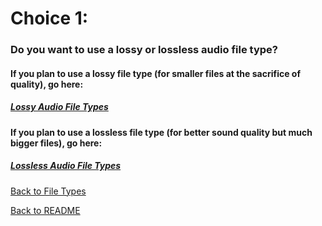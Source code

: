 # Choice 1:
### Do you want to use a lossy or lossless audio file type?

#### If you plan to use a lossy file type (for smaller files at the sacrifice of quality), go here:
##### [Lossy Audio File Types]()

#### If you plan to use a lossless file type (for better sound quality but much bigger files), go here:
##### [Lossless Audio File Types]()

[Back to File Types](https://github.com/jacobrapp99/Final-Project-1600/blob/main/TypeOfFile.md)

[Back to README](https://github.com/jacobrapp99/Final-Project-1600/blob/main/README.md)
